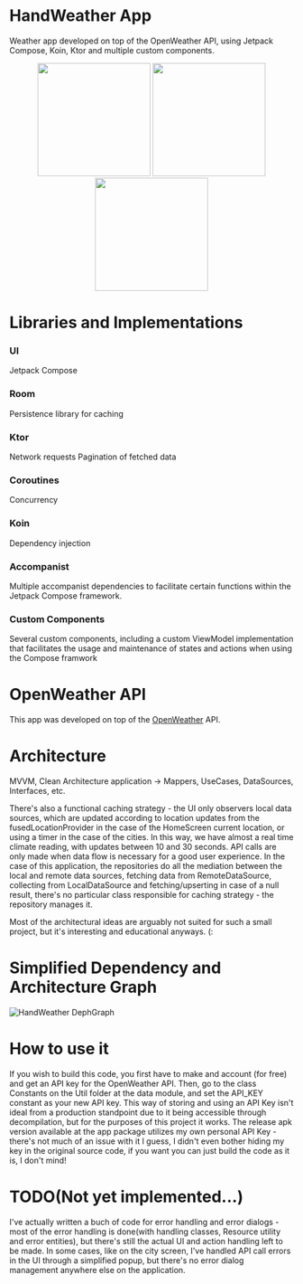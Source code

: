 # HandWeather App
Weather app developed on top of the OpenWeather API, using Jetpack Compose, Koin, Ktor and multiple custom components.

<p float="left"
align="center">
  <img src="https://github.com/jfransp/HandWeather/blob/main/Captura%20de%20Tela%202022-04-19%20a%CC%80s%2023.48.06.png?raw=true" width="200" />
  <img src="https://github.com/jfransp/HandWeather/blob/main/Captura%20de%20Tela%202022-04-19%20a%CC%80s%2023.25.30.png?raw=true" width="200" /> 
  <img src="https://github.com/jfransp/HandWeather/blob/main/Captura%20de%20Tela%202022-04-19%20a%CC%80s%2023.26.04.png?raw=true" width="200" />
</p>

# Libraries and Implementations

### UI
Jetpack Compose
### Room
Persistence library for caching
### Ktor
Network requests
Pagination of fetched data
### Coroutines
Concurrency
### Koin
Dependency injection

### Accompanist
Multiple accompanist dependencies to facilitate certain functions within the Jetpack Compose framework.

### Custom Components
Several custom components, including a custom ViewModel implementation that facilitates the usage and maintenance
of states and actions when using the Compose framwork


# OpenWeather API
This app was developed on top of the [OpenWeather](https://openweathermap.org/api) API.

# Architecture
MVVM, Clean Architecture application -> Mappers, UseCases, DataSources, Interfaces, etc. 

There's also a functional caching strategy - the UI only observers local data sources, which are updated according to location updates from the fusedLocationProvider in the case of the HomeScreen current location, or using a timer in the case of the cities. In this way, we have almost a real time climate reading, with updates between 10 and 30 seconds. API calls are only made when data flow is necessary for a good user experience. In the case of this application, the repositories do all the mediation between the local and remote data sources, fetching data from RemoteDataSource, collecting from LocalDataSource and fetching/upserting in case of a null result, there's no particular class responsible for caching strategy - the repository manages it.

Most of the architectural ideas are arguably not suited for such a small project, but it's interesting and educational anyways. (:

# Simplified Dependency and Architecture Graph
![HandWeather DephGraph](https://user-images.githubusercontent.com/74152618/164141025-c95caa9a-fbe8-4716-b789-1bebe54f9458.jpeg)

# How to use it
If you wish to build this code, you first have to make and account (for free) and get an API key for the OpenWeather API. Then, go to
the class Constants on the Util folder at the data module, and set the API_KEY constant as your new API key. This way of storing and using
an API Key isn't ideal from a production standpoint due to it being accessible through decompilation, but for the purposes of this project it works.
The release apk version available at the app package utilizes my own personal API Key - there's not much of an issue with it I guess, I didn't even bother hiding my key in the original source code, if you want you can just build the code as it is, I don't mind!

# TODO(Not yet implemented...)
I've actually written a buch of code for error handling and error dialogs - most of the error handling is done(with handling classes, Resource utility and error entities), but there's still the actual UI and action handling left to be made. In some cases, like on the city screen, I've handled API call errors in the UI through a simplified popup, but there's no error dialog management anywhere else on the application.


